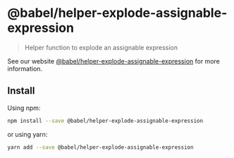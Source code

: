 # @babel/helper-explode-assignable-expression

> Helper function to explode an assignable expression

See our website [@babel/helper-explode-assignable-expression](https://new.babeljs.io/docs/en/next/babel-helper-explode-assignable-expression.html) for more information.

## Install

Using npm:

```sh
npm install --save @babel/helper-explode-assignable-expression
```

or using yarn:

```sh
yarn add --save @babel/helper-explode-assignable-expression
```
